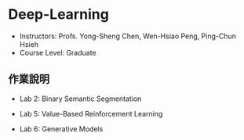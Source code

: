 # Deep-Learning

* Instructors: Profs. Yong-Sheng Chen, Wen-Hsiao Peng, Ping-Chun Hsieh
* Course Level: Graduate

## 作業說明
* Lab 2: Binary Semantic Segmentation  

* Lab 5: Value-Based Reinforcement Learning  

* Lab 6: Generative Models  

